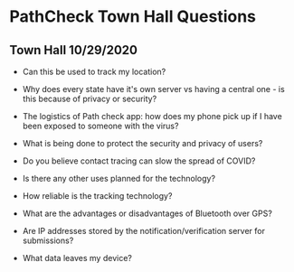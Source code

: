 # PathCheck Town Hall Questions

## Town Hall 10/29/2020
* Can this be used to track my location?
     > 
* Why does every state have it's own server vs having a central one - is this because of privacy or security? 
     > 

* The logistics of Path check app: how does my phone pick up if I have been exposed to someone with the virus? 
     >  

* What is being done to protect the security and privacy of users?
     >  

* Do you believe contact tracing can slow the spread of COVID?
     >  

* Is there any other uses planned for the technology?
     >  

* How reliable is the tracking technology?
     >  

* What are the advantages or disadvantages of Bluetooth over GPS?
     >  

* Are IP addresses stored by the notification/verification server for submissions?

* What data leaves my device?
     >  
